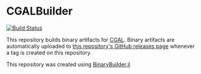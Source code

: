 # CGALBuilder

[![Build Status](https://travis-ci.org/rgcv/CGALBuilder.svg?branch=master)](https://travis-ci.org/rgcv/CGALBuilder)

This repository builds binary artifacts for [CGAL][1]. Binary artifacts are
automatically uploaded to [this repository's GitHub releases page][2] whenever a
tag is created on this repository.

This repository was created using [BinaryBuilder.jl][3]

[1]: https://github.com/CGAL/cgal.git
[2]: https://github.com/rgcv/CGALBuilder/releases
[3]: https://github.com/JuliaPackaging/BinaryBuilder.jl
